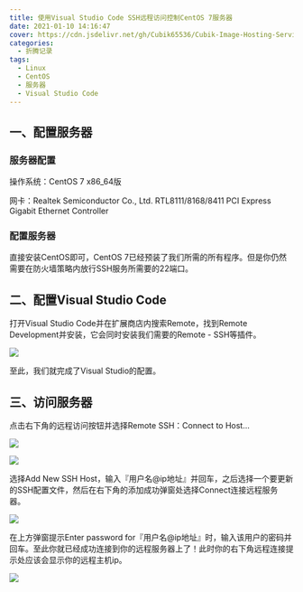 ```yaml
---
title: 使用Visual Studio Code SSH远程访问控制CentOS 7服务器
date: 2021-01-10 14:16:47
cover: https://cdn.jsdelivr.net/gh/Cubik65536/Cubik-Image-Hosting-Service/public/assets/img/20210110155525.png
categories:
  - 折腾记录
tags:
  - Linux
  - CentOS
  - 服务器
  - Visual Studio Code
---
```


## 一、配置服务器

### 服务器配置

操作系统：CentOS 7 x86_64版

网卡：Realtek Semiconductor Co., Ltd. RTL8111/8168/8411 PCI Express Gigabit Ethernet Controller

### 配置服务器

直接安装CentOS即可，CentOS 7已经预装了我们所需的所有程序。但是你仍然需要在防火墙策略内放行SSH服务所需要的22端口。

## 二、配置Visual Studio Code

打开Visual Studio Code并在扩展商店内搜索Remote，找到Remote Development并安装，它会同时安装我们需要的Remote - SSH等插件。

![](https://cdn.jsdelivr.net/gh/Cubik65536/Cubik-Image-Hosting-Service/public/assets/img/20210110155525.png)

至此，我们就完成了Visual Studio的配置。

## 三、访问服务器

点击右下角的远程访问按钮并选择Remote SSH：Connect to Host...

![](https://cdn.jsdelivr.net/gh/Cubik65536/Cubik-Image-Hosting-Service/public/assets/img/20210110155733.png)

![](https://cdn.jsdelivr.net/gh/Cubik65536/Cubik-Image-Hosting-Service/public/assets/img/20210110155904.png)

选择Add New SSH Host，输入『用户名@ip地址』并回车，之后选择一个要更新的SSH配置文件，然后在右下角的添加成功弹窗处选择Connect连接远程服务器。

![](https://cdn.jsdelivr.net/gh/Cubik65536/Cubik-Image-Hosting-Service/public/assets/img/20210110160156.png)

在上方弹窗提示Enter password for『用户名@ip地址』时，输入该用户的密码并回车。至此你就已经成功连接到你的远程服务器上了！此时你的右下角远程连接提示处应该会显示你的远程主机ip。

![](https://cdn.jsdelivr.net/gh/Cubik65536/Cubik-Image-Hosting-Service/public/assets/img/20210110160645.png)
